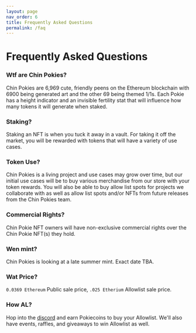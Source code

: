```yaml
---
layout: page
nav_order: 6
title: Frequently Asked Questions
permalink: /faq
---
```

# Frequently Asked Questions

### Wtf are Chin Pokies?

Chin Pokies are 6,969 cute, friendly peens on the Ethereum blockchain with 6900 being generated art and the other 69 being themed 1/1s. Each Pokie has a height indicator and an invisible fertility stat that will influence how many tokens it will generate when staked.

### Staking?

Staking an NFT is when you tuck it away in a vault. For taking it off the market, you will be rewarded with tokens that will have a variety of use cases.

### Token Use?
Chin Pokies is a living project and use cases may grow over time, but our initial use cases will be to buy various merchandise from our store with your token rewards. You will also be able to buy allow list spots for projects we collaborate with as well as allow list spots and/or NFTs from future releases from the Chin Pokies team.

### Commercial Rights?

Chin Pokie NFT owners will have non-exclusive commercial rights over the Chin Pokie NFT(s) they hold.

### Wen mint?
Chin Pokies is looking at a late summer mint. Exact date TBA.

### Wat Price?

`0.0369 Ethereum` Public sale price, `.025 Etherium` Allowlist sale price.

### How AL?

Hop into the [discord](https://discord.gg/Yv4Ffh42mw) and earn Pokiecoins to buy your Allowlist. We'll also have events, raffles, and giveaways to win Allowlist as well.

